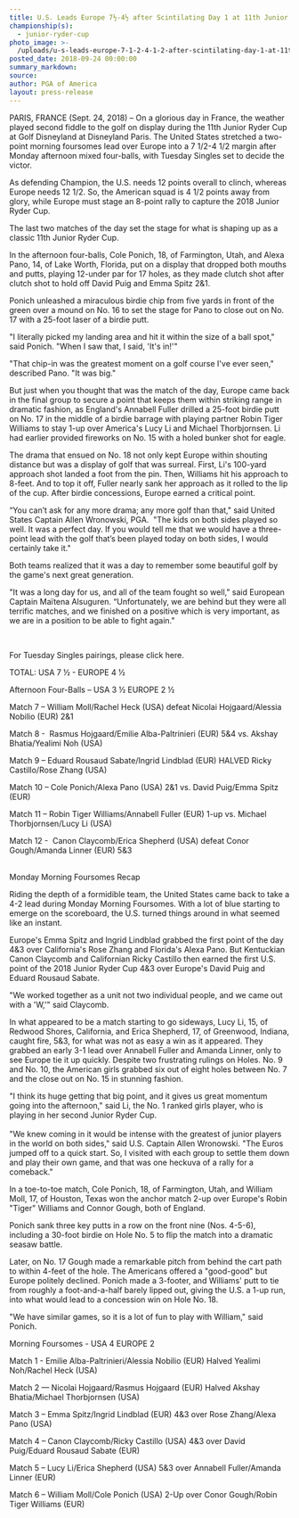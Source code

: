 ```yaml
---
title: U.S. Leads Europe 7½-4½ after Scintilating Day 1 at 11th Junior Ryder Cup
championship(s):
  - junior-ryder-cup
photo_image: >-
  /uploads/u-s-leads-europe-7-1-2-4-1-2-after-scintilating-day-1-at-11th-junior-ryder-cup.jpg
posted_date: 2018-09-24 00:00:00
summary_markdown:
source:
author: PGA of America
layout: press-release
---
```


PARIS, FRANCE (Sept. 24, 2018) – On a glorious day in France, the weather played second fiddle to the golf on display during the 11th Junior Ryder Cup at Golf Disneyland at Disneyland Paris. The United States stretched a two-point morning foursomes lead over Europe into a 7 1/2-4 1/2 margin after Monday afternoon mixed four-balls, with Tuesday Singles set to decide the victor.

As defending Champion, the U.S. needs 12 points overall to clinch, whereas Europe needs 12 1/2. So, the American squad is 4 1/2 points away from glory, while Europe must stage an 8-point rally to capture the 2018 Junior Ryder Cup.

The last two matches of the day set the stage for what is shaping up as a classic 11th Junior Ryder Cup.&nbsp;

In the afternoon four-balls, Cole Ponich, 18, of Farmington, Utah, and Alexa Pano, 14, of Lake Worth, Florida, put on a display that dropped both mouths and putts, playing 12-under par for 17 holes, as they made clutch shot after clutch shot to hold off David Puig and Emma Spitz 2&1.&nbsp;

Ponich unleashed a miraculous birdie chip from five yards in front of the green over a mound on No. 16 to set the stage for Pano to close out on No. 17 with a 25-foot laser of a birdie putt.

"I literally picked my landing area and hit it within the size of a ball spot," said Ponich. "When I saw that, I said, 'It's in!'"

"That chip-in was the greatest moment on a golf course I've ever seen," described Pano. "It was big."

But just when you thought that was the match of the day, Europe came back in the final group to secure a point that keeps them within striking range in dramatic fashion, as England's Annabell Fuller drilled a 25-foot birdie putt on No. 17 in the middle of a birdie barrage with playing partner Robin Tiger Williams to stay 1-up over America's Lucy Li and Michael Thorbjornsen. Li had earlier provided fireworks on No. 15 with a holed bunker shot for eagle.

The drama that ensued on No. 18 not only kept Europe within shouting distance but was a display of golf that was surreal. First, Li's 100-yard approach shot landed a foot from the pin. Then, Williams hit his approach to 8-feet. And to top it off, Fuller nearly sank her approach as it rolled to the lip of the cup. After birdie concessions, Europe earned a critical point.

“You can’t ask for any more drama; any more golf than that," said United States Captain Allen Wronowski, PGA.&nbsp; "The kids on both sides played so well. It was a perfect day. If you would tell me that we would have a three-point lead with the golf that’s been played today on both sides, I would certainly take it."

Both teams realized that it was a day to remember some beautiful golf by the game's next great generation.

"It was a long day for us, and all of the team fought so well," said European Captain Ma&iuml;tena Alsuguren. “Unfortunately, we are behind but they were all terrific matches, and we finished on a positive which is very important, as we are in a position to be able to fight again."

&nbsp;&nbsp;

For Tuesday Singles pairings, please click here.

TOTAL: USA 7 ½ - EUROPE 4 ½

Afternoon Four-Balls – USA 3 ½ EUROPE 2 ½&nbsp;&nbsp;

Match 7 – William Moll/Rachel Heck (USA) defeat Nicolai Hojgaard/Alessia Nobilio (EUR) 2&1 &nbsp;&nbsp;

Match 8 - &nbsp;Rasmus Hojgaard/Emilie Alba-Paltrinieri (EUR) 5&4 vs. Akshay Bhatia/Yealimi Noh (USA)

Match 9 – Eduard Rousaud Sabate/Ingrid Lindblad (EUR) HALVED Ricky Castillo/Rose Zhang (USA)

Match 10 – Cole Ponich/Alexa Pano (USA) 2&1 vs. David Puig/Emma Spitz (EUR)

Match 11 – Robin Tiger Williams/Annabell Fuller (EUR) 1-up vs. Michael Thorbjornsen/Lucy Li (USA)&nbsp;

Match 12 - &nbsp;Canon Claycomb/Erica Shepherd (USA) defeat Conor Gough/Amanda Linner (EUR) 5&3

<br>Monday Morning Foursomes Recap

Riding the depth of a formidible team, the United States came back to take a 4-2 lead during Monday Morning Foursomes. With a lot of blue starting to emerge on the scoreboard, the U.S. turned things around in what seemed like an instant.

Europe's Emma Spitz and Ingrid Lindblad grabbed the first point of the day 4&3 over California's Rose Zhang and Florida's Alexa Pano. But Kentuckian Canon Claycomb and Californian Ricky Castillo then earned the first U.S. point of the 2018 Junior Ryder Cup 4&3 over Europe's David Puig and Eduard Rousaud Sabate.

"We worked together as a unit not two individual people, and we came out with a 'W,'" said Claycomb.

In what appeared to be a match starting to go sideways, Lucy Li, 15, of Redwood Shores, California, and Erica Shepherd, 17, of Greenwood, Indiana, caught fire, 5&3, for what was not as easy a win as it appeared. They grabbed an early 3-1 lead over Annabell Fuller and Amanda Linner, only to see Europe tie it up quickly. Despite two frustrating rulings on Holes. No. 9 and No. 10, the American girls grabbed six out of eight holes between No. 7 and the close out on No. 15 in stunning fashion.

"I think its huge getting that big point, and it gives us great momentum going into the afternoon," said Li, the No. 1 ranked girls player, who is playing in her second Junior Ryder Cup.<br><br>"We knew coming in it would be intense with the greatest of junior players in the world on both sides," said U.S. Captain Allen Wronowski. "The Euros jumped off to a quick start. So, I visited with each group to settle them down and play their own game, and that was one heckuva of a rally for a comeback."

In a toe-to-toe match, Cole Ponich, 18, of Farmington, Utah, and William Moll, 17, of Houston, Texas won the anchor match 2-up over Europe's Robin "Tiger" Williams and Connor Gough, both of England.

Ponich sank three key putts in a row on the front nine (Nos. 4-5-6), including a 30-foot birdie on Hole No. 5 to flip the match into a dramatic seasaw battle.

Later, on No. 17 Gough made a remarkable pitch from behind the cart path to within 4-feet of the hole. The Americans offered a "good-good" but Europe politely declined. Ponich made a 3-footer, and Williams' putt to tie from roughly a foot-and-a-half barely lipped out, giving the U.S. a 1-up run, into what would lead to a concession win on Hole No. 18.

"We have similar games, so it is a lot of fun to play with William," said Ponich.

Morning Foursomes - USA 4 EUROPE 2

Match 1 - Emilie Alba-Paltrinieri/Alessia Nobilio (EUR) Halved Yealimi Noh/Rachel Heck (USA)

Match 2 — Nicolai Hojgaard/Rasmus Hojgaard (EUR) Halved Akshay Bhatia/Michael Thorbjornsen (USA)

Match 3 – Emma Spitz/Ingrid Lindblad (EUR) 4&3 over Rose Zhang/Alexa Pano (USA)

Match 4 – Canon Claycomb/Ricky Castillo (USA) 4&3 over David Puig/Eduard Rousaud Sabate (EUR)

Match 5 – Lucy Li/Erica Shepherd (USA) 5&3 over Annabell Fuller/Amanda Linner (EUR)

Match 6 – William Moll/Cole Ponich (USA) 2-Up over Conor Gough/Robin Tiger Williams (EUR)